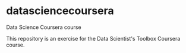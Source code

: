 datasciencecoursera
===================

Data Science Coursera course

This repository is an exercise for the Data Scientist's Toolbox Coursera course.

